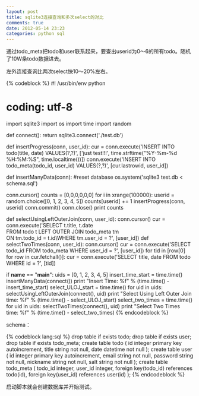 ```yaml
---
layout: post
title: sqlite3连接查询和多次select的对比
comments: true
date: 2012-05-14 23:23
categories: python sql
---
```


通过todo_meta把todo和user联系起来，要查出userid为0～6的所有todo。随机了10W条todo数据进去。

左外连接查询比两次select快10～20%左右。


{% codeblock %}
#! /usr/bin/env python
# coding: utf-8

import sqlite3
import os
import time
import random

def connect():
return sqlite3.connect('./test.db')


def insertProgress(conn, user_id):
cur = conn.execute('INSERT INTO todo(title, date) VALUES(?,?)', ['just test!!!', time.strftime("%Y-%m-%d %H:%M:%S", time.localtime())])
conn.execute('INSERT INTO todo_meta(todo_id, user_id) VALUES(?,?)', [cur.lastrowid, user_id])


def insertManyData(conn):
#reset database
os.system('sqlite3 test.db < schema.sql')

conn.cursor()
counts = [0,0,0,0,0,0]
for i in xrange(100000):
userid = random.choice([0, 1, 2, 3, 4, 5])
counts[userid] += 1
insertProgress(conn, userid)
conn.commit()
conn.close()
print counts

def selectUsingLeftOuterJoin(conn, user_id):
conn.cursor()
cur = conn.execute('SELECT t.title, t.date \
FROM todo t LEFT OUTER JOIN todo_meta tm \
ON tm.todo_id = t.id\WHERE tm.user_id = ?', [user_id])
def selectTwoTimes(conn, user_id):
conn.cursor()
cur = conn.execute('SELECT todo_id FROM todo_meta WHERE user_id = ?', [user_id])
for tid in [row[0] for row in cur.fetchall()]:
cur = conn.execute('SELECT title, date FROM todo WHERE id = ?', [tid])

if __name__ == "__main__":
uids = [0, 1, 2, 3, 4, 5]
insert_time_start = time.time()
insertManyData(connect())
print "Insert Time: %f" % (time.time() - insert_time_start)
select_ULOJ_start = time.time()
for uid in uids:
selectUsingLeftOuterJoin(connect(), uid)
print "Select Using Left Outer Join time: %f" % (time.time() - select_ULOJ_start)
select_two_times = time.time()
for uid in uids:
selectTwoTimes(connect(), uid)
print "Select Two Times time: %f" % (time.time() - select_two_times)
{% endcodeblock %}

schema：

{% codeblock lang:sql %}
drop table if exists todo;
drop table if exists user;
drop table if exists todo_meta;
create table todo (
id integer primary key autoincrement,
title string not null,
date datetime not null
);
create table user (
id integer primary key autoincrement,
email string not null,
password string not null,
nickname string not null,
salt string not null
);
create table todo_meta (
todo_id integer,
user_id integer,
foreign key(todo_id) references todo(id),
foreign key(user_id) references user(id)
);
{% endcodeblock %}

启动脚本就会创建数据库并开始测试。